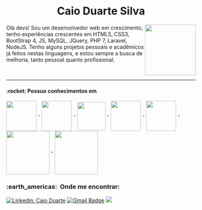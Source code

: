 <h1 align="center">Caio Duarte Silva</h1>

<a href="https://github.com/OffCadu">
<img height="135px" align='right' src="https://github-readme-stats.vercel.app/api?username=OffCadu&show_icons=true&theme=discord_old_blurple&include_all_commits=false&count_private=true&hide=prs,contribs"/>
</a>


Olá devs! Sou um desenvolvedor web em crescimento, tenho experiências crescentes em HTML5, CSS3, BootStrap 4, JS, MySQL, JQuery, PHP 7, Laravel, NodeJS. Tenho alguns projetos pessoais e acadêmicos já feitos nestas linguagens, e estou sempre a busca de melhoria, tanto pessoal quanto profissional.

<br>

<hr>

<h4>
:rocket:  Possuo conhecimentos em
</h4>

<div style="display: inline_block">
  <img align="center" height="80px" src="https://cdn.jsdelivr.net/gh/devicons/devicon/icons/html5/html5-original-wordmark.svg"/> - 
  <img align="center" height="80px" src="https://icongr.am/devicon/css3-plain-wordmark.svg?size=148&color=1572b6"/> - 
  <img align="center" height="75px" src="https://cdn.jsdelivr.net/gh/devicons/devicon/icons/bootstrap/bootstrap-original-wordmark.svg"/> - 
  <img align="center" height="80px" src="https://icongr.am/devicon/javascript-original.svg?size=148&color=1572b6"/> - 
  <img align="center" height="80px" src="https://icongr.am/devicon/git-original.svg?size=148&color=1572b6"/> - 
  <img align="center" height="115px" src="https://icongr.am/devicon/php-original.svg?size=148&color=1572b6"/> - 
  <img align="center" height="115px" src="https://icongr.am/devicon/mysql-original-wordmark.svg?size=148&color=1572b6"/>
</div>

<h3> :earth_americas: &nbsp;Onde me encontrar: </h3> 

[![Linkedin: Caio Duarte](https://img.shields.io/badge/-Caio_Duarte-blue?style=flat-square&logo=Linkedin&logoColor=white&link=https://www.linkedin.com/in/caio-duarte-8785a01b7)](https://www.linkedin.com/in/caio-duarte-8785a01b7)
[![Gmail Badge](https://img.shields.io/badge/-cduarteflk@hotmail.com-006bed?style=flat-square&logo=Gmail&logoColor=white&link=mailto:cduarteflk@hotmail.com)](mailto:cduarteflk@hotmail.com)
  <a href="https://api.whatsapp.com/send?phone=5561986549624" alt="WhatsApp">
  <img src="https://img.shields.io/badge/-WhatsApp-25d366?style=flat-square&labelColor=25d366&logo=whatsapp&logoColor=white&link=https://api.whatsapp.com/send?phone=5561986549624"/></a>
